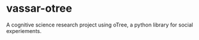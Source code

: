 # vassar-otree
A cognitive science research project using oTree, a python library for social experiements.
